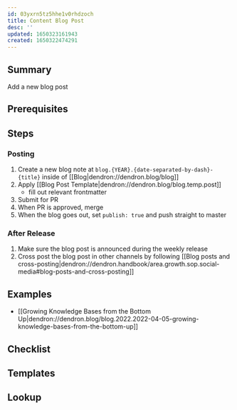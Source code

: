 ```yaml
---
id: 03yxrn5tz5hhe1v0rhdzoch
title: Content Blog Post
desc: ''
updated: 1650323161943
created: 1650322474291
---
```


## Summary
Add a new blog post

## Prerequisites

## Steps
### Posting
1. Create a new blog note at `blog.{YEAR}.{date-separated-by-dash}-{title}` inside of [[Blog|dendron://dendron.blog/blog]]
1. Apply [[Blog Post Template|dendron://dendron.blog/blog.temp.post]]
    - fill out relevant frontmatter
1. Submit for PR
1. When PR is approved, merge 
1. When the blog goes out, set `publish: true` and push straight to master

### After Release
1. Make sure the blog post is announced during the weekly release
1. Cross post the blog post in other channels by following [[Blog posts and cross-posting|dendron://dendron.handbook/area.growth.sop.social-media#blog-posts-and-cross-posting]]

## Examples
- [[Growing Knowledge Bases from the Bottom Up|dendron://dendron.blog/blog.2022.2022-04-05-growing-knowledge-bases-from-the-bottom-up]]

## Checklist

## Templates

## Lookup
